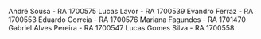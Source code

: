André Sousa - RA 1700575
Lucas Lavor - RA 1700539
Evandro Ferraz - RA 1700553
Eduardo Correia - RA 1700576
Mariana Fagundes - RA 1701470
Gabriel Alves Pereira - RA 1700547
Lucas Gomes Silva - RA 1700558
